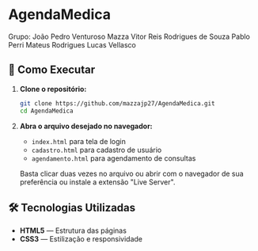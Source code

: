 # AgendaMedica
Grupo:
João Pedro Venturoso Mazza
Vitor Reis Rodrigues de Souza
Pablo Perri
Mateus Rodrigues
Lucas Vellasco
## 🚀 Como Executar

1. **Clone o repositório:**
   ```bash
   git clone https://github.com/mazzajp27/AgendaMedica.git
   cd AgendaMedica
   ```

2. **Abra o arquivo desejado no navegador:**
   - `index.html` para tela de login
   - `cadastro.html` para cadastro de usuário
   - `agendamento.html` para agendamento de consultas

   Basta clicar duas vezes no arquivo ou abrir com o navegador de sua preferência ou instale a extensão "Live Server".

## 🛠️ Tecnologias Utilizadas

- **HTML5** — Estrutura das páginas
- **CSS3** — Estilização e responsividade
